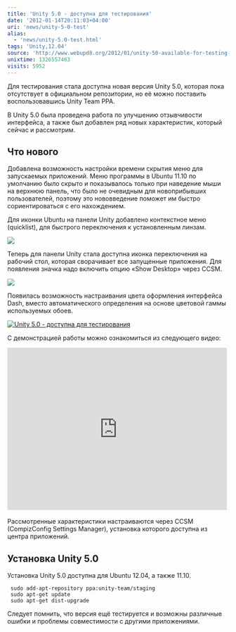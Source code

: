 ```yaml
---
title: 'Unity 5.0 - доступна для тестирования'
date: '2012-01-14T20:11:03+04:00'
uri: 'news/unity-5-0-test'
alias: 
  - 'news/unity-5.0-test.html'
tags: 'Unity,12.04'
source: 'http://www.webupd8.org/2012/01/unity-50-available-for-testing-in.html'
unixtime: 1326557463
visits: 5952
---
```

Для тестирования стала доступна новая версия Unity 5.0, которая пока отсутствует в официальном репозитории, но её можно поставить воспользовавшись Unity Team PPA.

В Unity 5.0 была проведена работа по улучшению отзывчивости интерфейса, а также был добавлен ряд новых характеристик, который сейчас и рассмотрим.

## Что нового

Добавлена возможность настройки времени скрытия меню для запускаемых приложений. Меню программы в Ubuntu 11.10 по умолчанию было скрыто и показывалось только при наведение мыши на верхнюю панель, что было не очевидным для новоприбывших пользователей, поэтому это нововведение поможет им быстро сориентироваться с его нахождением.

Для иконки Ubuntu на панели Unity добавлено контекстное меню (quicklist), для быстрого переключения к установленным линзам.

![](img/2012/01/14/20-00/unity-50-4-6695426995-o.jpg)

Теперь для панели Unity стала доступна иконка переключения на рабочий стол, которая сворачивает все запущенные приложения. Для появления значка надо включить опцию «Show Desktop» через CCSM.

![](img/2012/01/14/20-00/unity-50-1-6695427211-o.jpg)

Появилась возможность настраивания цвета оформления интерфейса Dash, вместо автоматического определения на основе цветовой гаммы используемых обоев.

[![Unity 5.0 - доступна для тестирования](img/2012/01/14/20-00/unity-50-6695428049-o.jpg)](img/2012/01/14/20-00/unity-50-6695428049-o.jpg)

С демонстрацией работы можно ознакомиться из следующего видео:

<iframe width="500" height="369" src="http://www.youtube.com/embed/FocPwTmQZ18" frameborder="0" allowfullscreen=""></iframe> 

Рассмотренные характеристики настраиваются через CCSM (CompizConfig Settings Manager), установка которого доступна из центра приложений.

## Установка Unity 5.0

Установка Unity 5.0 доступна для Ubuntu 12.04, а также 11.10.

```
 sudo add-apt-repository ppa:unity-team/staging
 sudo apt-get update
 sudo apt-get dist-upgrade
```

Следует помнить, что версия ещё тестируется и возможны различные ошибки и проблемы совместимости с другими приложениями.
